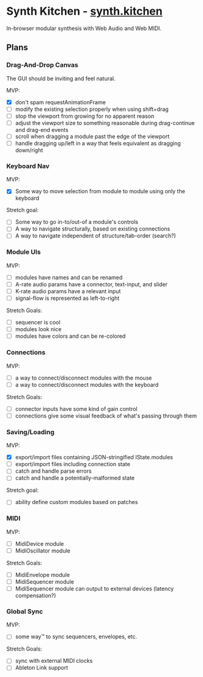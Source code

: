 # Synth Kitchen - [synth.kitchen](https://synth.kitchen)

In-browser modular synthesis with Web Audio and Web MIDI.

## Plans

### Drag-And-Drop Canvas

The GUI should be inviting and feel natural.

MVP:

- [x] don't spam requestAnimationFrame
- [ ] modify the existing selection properly when using shift+drag
- [ ] stop the viewport from growing for no apparent reason
- [ ] adjust the viewport size to something reasonable during drag-continue and drag-end events
- [ ] scroll when dragging a module past the edge of the viewport
- [ ] handle dragging up/left in a way that feels equivalent as dragging down/right

### Keyboard Nav

MVP:

- [x] Some way to move selection from module to module using only the keyboard

Stretch goal:

- [ ] Some way to go in-to/out-of a module's controls
- [ ] A way to navigate structurally, based on existing connections
- [ ] A way to navigate independent of structure/tab-order (search?)

### Module UIs

MVP:

- [ ] modules have names and can be renamed
- [ ] A-rate audio params have a connector, text-input, and slider
- [ ] K-rate audio params have a relevant input
- [ ] signal-flow is represented as left-to-right

Stretch Goals:

- [ ] sequencer is cool
- [ ] modules look nice
- [ ] modules have colors and can be re-colored

### Connections

MVP:

- [ ] a way to connect/disconnect modules with the mouse
- [ ] a way to connect/disconnect modules with the keyboard

Stretch Goals:

- [ ] connector inputs have some kind of gain control
- [ ] connections give some visual feedback of what's passing through them

### Saving/Loading

MVP:

- [x] export/import files containing JSON-stringified IState.modules
- [ ] export/import files including connection state
- [ ] catch and handle parse errors
- [ ] catch and handle a potentially-malformed state

Stretch goal:

- [ ] ability define custom modules based on patches

### MIDI

MVP:

- [ ] MidiDevice module
- [ ] MidiOscillator module

Stretch Goals:

- [ ] MidiEnvelope module
- [ ] MidiSequencer module
- [ ] MidiSequencer module can output to external devices (latency compensation?)

### Global Sync

MVP:

- [ ] some way™️ to sync sequencers, envelopes, etc.

Stretch Goals:

- [ ] sync with external MIDI clocks
- [ ] Ableton Link support
